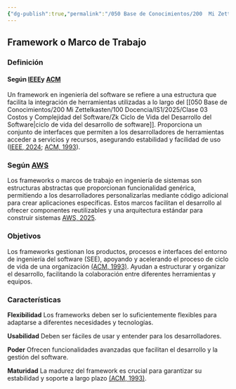 ```yaml
---
{"dg-publish":true,"permalink":"/050 Base de Conocimientos/200  Mi Zettelkasten/100 Docencia/IS1/2025/Clase 04 El Proceso de Desarrollo del Software/Zk Framework o Marco de Trabajo/","tags":["diseñoGráfico","framework","marcoDeTrabajo"]}
---
```


## Framework o Marco de Trabajo

### Definición

#### Según [IEEE](https://www.ieee.org/about/vision-mission.html)y [ACM](https://www.acm.org/about-acm/about-the-acm-organization)
Un framework en ingeniería del software se refiere a una estructura que facilita la integración de herramientas utilizadas a lo largo del [[050 Base de Conocimientos/200  Mi Zettelkasten/100 Docencia/IS1/2025/Clase 03 Costos y Complejidad del Software/Zk Ciclo de Vida del Desarrollo del Software\|ciclo de vida del desarrollo de software]]. Proporciona un conjunto de interfaces que permiten a los desarrolladores de herramientas acceder a servicios y recursos, asegurando estabilidad y facilidad de uso ([IEEE, 2024](https://ieeexplore.ieee.org/document/6188465/); [ACM, 1993](https://dl.acm.org/doi/pdf/10.1145/257683.257730)).

### Según [AWS](https://aws.amazon.com/es/what-is-aws/)
Los frameworks o marcos de trabajo en ingeniería de sistemas son estructuras abstractas que proporcionan funcionalidad genérica, permitiendo a los desarrolladores personalizarlas mediante código adicional para crear aplicaciones específicas. Estos marcos facilitan el desarrollo al ofrecer componentes reutilizables y una arquitectura estándar para construir sistemas [AWS, 2025](https://aws.amazon.com/what-is/framework/).

### Objetivos
Los frameworks gestionan los productos, procesos e interfaces del entorno de ingeniería del software (SEE), apoyando y acelerando el proceso de ciclo de vida de una organización [(ACM, 1993)](https://dl.acm.org/doi/pdf/10.1145/257683.257730). Ayudan a estructurar y organizar el desarrollo, facilitando la colaboración entre diferentes herramientas y equipos.

### Características
    
**Flexibilidad**
Los frameworks deben ser lo suficientemente flexibles para adaptarse a diferentes necesidades y tecnologías.
        
**Usabilidad**
Deben ser fáciles de usar y entender para los desarrolladores.
        
**Poder**
Ofrecen funcionalidades avanzadas que facilitan el desarrollo y la gestión del software.
        
**Maturidad**
La madurez del framework es crucial para garantizar su estabilidad y soporte a largo plazo [(ACM, 1993)](https://dl.acm.org/doi/pdf/10.1145/257683.257730).
